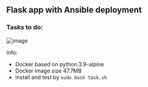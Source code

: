 ## Flask app with Ansible deployment

### Tasks to do:
![image](https://r.elite.ovh/dev/s5.jpg)

Info:
* Docker based on python:3.9-alpine
* Docker image size 47.7MB
* install and test by ```sudo bash task.sh```

